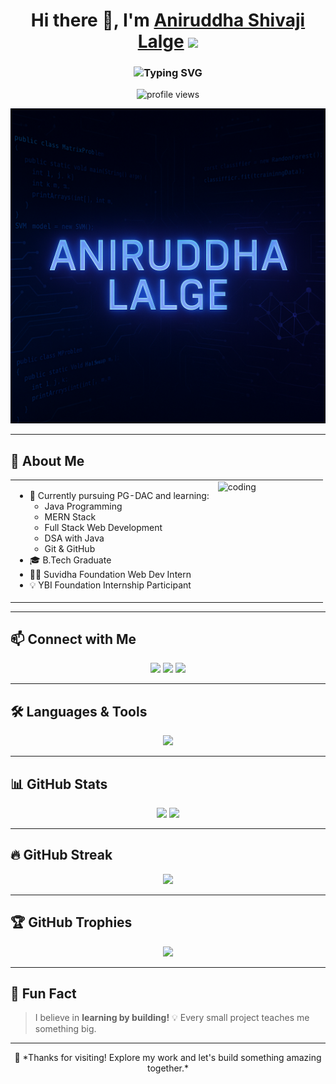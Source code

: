 <h1 align="center">
  Hi there 👋, I'm <a href="https://github.com/aniruddha7447" target="_blank">Aniruddha Shivaji Lalge</a>
  <img src="https://media.giphy.com/media/hvRJCLFzcasrR4ia7z/giphy.gif" width="35px" />
</h1>

<h3 align="center">
  <img src="https://readme-typing-svg.herokuapp.com?font=Fira+Code&duration=2000&pause=1000&color=00F7FF&center=true&vCenter=true&width=450&lines=Java+Developer;Web+Development+Intern;MERN+Stack+Learner;Loves+Building+Projects" alt="Typing SVG" />
</h3>

<p align="center">
  <img src="https://komarev.com/ghpvc/?username=aniruddha7447&label=Profile%20views&color=0e75b6&style=flat" alt="profile views" />
</p>

<!-- Tech banner with name -->
<p align="center">
  <img src="https://raw.githubusercontent.com/aniruddha7447/aniruddha7447/main/assets/aniruddha-tech-banner.png" alt="Aniruddha Lalge Tech Banner" width="900px" />
</p>

---

## 🚀 About Me

<table>
  <tr>
    <td valign="top" width="65%">
      <ul>
        <li>🌱 Currently pursuing PG-DAC and learning:
          <ul>
            <li>Java Programming</li>
            <li>MERN Stack</li>
            <li>Full Stack Web Development</li>
            <li>DSA with Java</li>
            <li>Git & GitHub</li>
          </ul>
        </li>
        <li>🎓 B.Tech Graduate</li>
        <li>👨‍💻 Suvidha Foundation Web Dev Intern</li>
        <li>💡 YBI Foundation Internship Participant</li>
      </ul>
    </td>
    <td valign="top" width="35%">
      <img src="https://cdn.dribbble.com/users/1162077/screenshots/3848914/programmer.gif" alt="coding" width="100%" />
    </td>
  </tr>
</table>

---

## 📫 Connect with Me

<p align="center">
  <a href="mailto:aniruddhalalge283@gmail.com"><img src="https://img.shields.io/badge/Gmail-D14836?style=for-the-badge&logo=gmail&logoColor=white" /></a>
  <a href="https://www.linkedin.com/in/aniruddha-lalge-aa06041b3"><img src="https://img.shields.io/badge/LinkedIn-0077B5?style=for-the-badge&logo=linkedin&logoColor=white" /></a>
  <a href="https://www.geeksforgeeks.org/user/aniruddhalalge283/"><img src="https://img.shields.io/badge/GeeksforGeeks-1F8A70?style=for-the-badge&logoColor=white" /></a>
</p>

---

## 🛠️ Languages & Tools

<p align="center">
  <img src="https://skillicons.dev/icons?i=java,nodejs,html,css,js,mysql,git,github,vscode" />
</p>

---

## 📊 GitHub Stats

<p align="center">
  <img src="https://github-readme-stats.vercel.app/api?username=aniruddha7447&show_icons=true&theme=tokyonight" />
  <img src="https://github-readme-stats.vercel.app/api/top-langs/?username=aniruddha7447&layout=compact&theme=tokyonight" />
</p>

---

## 🔥 GitHub Streak

<p align="center">
  <img src="https://github-readme-streak-stats.herokuapp.com/?user=aniruddha7447&theme=tokyonight" />
</p>

---

## 🏆 GitHub Trophies

<p align="center">
  <img src="https://github-profile-trophy.vercel.app/?username=aniruddha7447&theme=tokyonight&row=2&column=4" />
</p>

---

## 🧠 Fun Fact
> I believe in **learning by building!** 💡 Every small project teaches me something big.

---

<p align="center">
  🚀 *Thanks for visiting! Explore my work and let's build something amazing together.*
</p>
